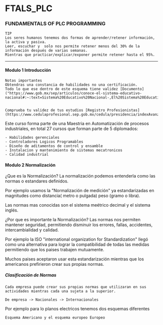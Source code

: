 # FTALS_PLC
### FUNDAMENTALS OF PLC PROGRAMMING


    TIP
    Los seres humanos tenemos dos formas de aprender/retener información, la activa y pasiva.
    Leer, escuchar y  solo nos permite retener menos del 30% de la información después de varias semanas.
    Mientras que practicar/explicar/exponer permite retener hasta el 95%.

_______________________________________________

    

#### Modulo 1 Introducción


    Notas importantes
    Obtendras una constancia de habilidades no una certificación.
    Todo lo que ese dentro de este esquema tiene validez [Documento]("https://www.gob.mx/sep/articulos/conoce-el-sistema-educativo-nacional#:~:text=Sistema%20Educativo%20Nacional-,El%20Sistema%20Educativo%20Nacional%20est%C3%A1%20compuesto%20por%20los%20tipos%3A%20B%C3%A1sico,niveles%20Preescolar%2C%20Primaria%20y%20Secundaria.")


    Comprueba tu validez de tus estudios [Registro Profesionistas](https://www.cedulaprofesional.sep.gob.mx/cedula/presidencia/indexAvanzada.action)


Este curso forma parte de una Maestria en Automatización de procesos industriales, en total 27 cursos que forman parte de 5 diplomados:

    - Habilidades gerenciales
    - Controladores Logicos Programables
    - Diseño de aditamentos de control y ensamble
    - Instalacion y mantenimiento de sistemas mecatronicos
    - Calidad industrial


#### Modulo 2 Normalización
¿Que es la Normalización?
La normalización podemos entenderla como las normas o estandares definidos. 

Por ejemplo usamos la "Normalización de medición" ya estandarizadas en magnitudes como distancia( metro o pulgada) peso (gramo o libra).

Las normas mas conocidas son el sistema meétrico decimal y el sistema inglés.

¿Por que es importante la Normalización?
Las normas nos permiten mantener seguridad, permitiendo disminuir los errores, fallas, accidentes, intercambialidad y calidad.

Por ejemplo la ISO "international organization for Standardization" llegó como una alternativa para lograr la compatibilidad de todas las medidas permitiendo que los paises trabajen mutuamente.

Muchos paises aceptaron usar esta estandarización mientras que los americanos prefirieron crear sus propias normas.

##### Clasificación de Normas
    Cada empresa puede crear sus propias normas que utilizaran en sus actividades mientras cada una sujeta a la superior.

    De empresa -> Nacionales -> Internacionales

Por ejemplo para lo planos electricos tenemos dos esquemas diferentes
    
    Esquema Americano y el esquema europeo Europeo